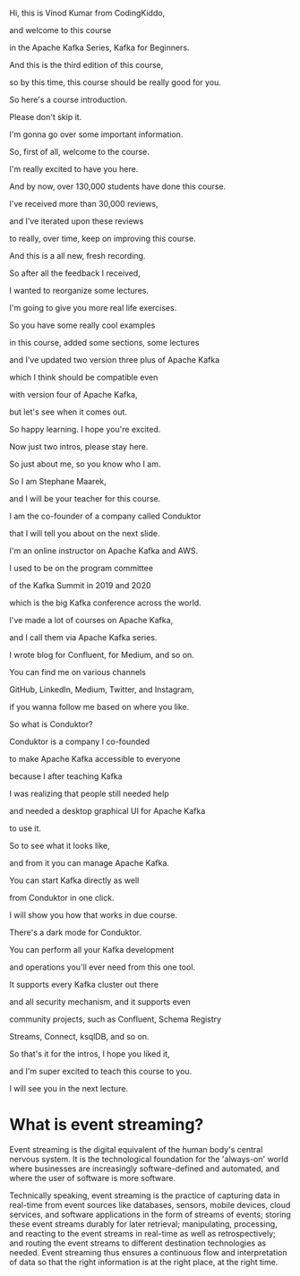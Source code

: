 Hi, this is Vinod Kumar from CodingKiddo,

and welcome to this course

in the Apache Kafka Series, Kafka for Beginners.

And this is the third edition of this course,

so by this time, this course should be really good for you.

So here's a course introduction.

Please don't skip it.

I'm gonna go over some important information.

So, first of all, welcome to the course.

I'm really excited to have you here.

And by now, over 130,000 students have done this course.

I've received more than 30,000 reviews,

and I've iterated upon these reviews

to really, over time, keep on improving this course.

And this is a all new, fresh recording.

So after all the feedback I received,

I wanted to reorganize some lectures.

I'm going to give you more real life exercises.

So you have some really cool examples

in this course, added some sections, some lectures

and I've updated two version three plus of Apache Kafka

which I think should be compatible even

with version four of Apache Kafka,

but let's see when it comes out.

So happy learning. I hope you're excited.

Now just two intros, please stay here.

So just about me, so you know who I am.

So I am Stephane Maarek,

and I will be your teacher for this course.

I am the co-founder of a company called Conduktor

that I will tell you about on the next slide.

I'm an online instructor on Apache Kafka and AWS.

I used to be on the program committee

of the Kafka Summit in 2019 and 2020

which is the big Kafka conference across the world.

I've made a lot of courses on Apache Kafka,

and I call them via Apache Kafka series.

I wrote blog for Confluent, for Medium, and so on.

You can find me on various channels

GitHub, LinkedIn, Medium, Twitter, and Instagram,

if you wanna follow me based on where you like.

So what is Conduktor?

Conduktor is a company I co-founded

to make Apache Kafka accessible to everyone

because I after teaching Kafka

I was realizing that people still needed help

and needed a desktop graphical UI for Apache Kafka

to use it.

So to see what it looks like,

and from it you can manage Apache Kafka.

You can start Kafka directly as well

from Conduktor in one click.

I will show you how that works in due course.

There's a dark mode for Conduktor.

You can perform all your Kafka development

and operations you'll ever need from this one tool.

It supports every Kafka cluster out there

and all security mechanism, and it supports even

community projects, such as Confluent, Schema Registry

Streams, Connect, ksqlDB, and so on.

So that's it for the intros, I hope you liked it,

and I'm super excited to teach this course to you.

I will see you in the next lecture.



# What is event streaming?

Event streaming is the digital equivalent of the human body's central nervous system. It is the technological foundation for the 'always-on' world where businesses are increasingly software-defined and automated, and where the user of software is more software.

Technically speaking, event streaming is the practice of capturing data in real-time from event sources like databases, sensors, mobile devices, cloud services, and software applications in the form of streams of events; storing these event streams durably for later retrieval; manipulating, processing, and reacting to the event streams in real-time as well as retrospectively; and routing the event streams to different destination technologies as needed. Event streaming thus ensures a continuous flow and interpretation of data so that the right information is at the right place, at the right time.


